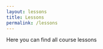 ```yaml
---
layout: lessons
title: Lessons
permalink: /lessons
---
```


Here you can find all course lessons



